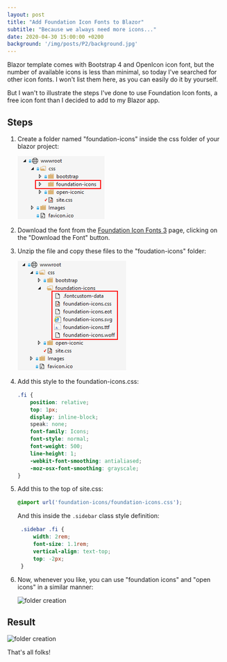 ```yaml
---
layout: post
title: "Add Foundation Icon Fonts to Blazor"
subtitle: "Because we always need more icons..."
date: 2020-04-30 15:00:00 +0200
background: '/img/posts/P2/background.jpg'
---
```


Blazor template comes with Bootstrap 4 and OpenIcon icon font, but the number of available icons is less than minimal, so today I've searched for other icon fonts. I won't list them here, as you can easily do it by yourself.

But I wan't to illustrate the steps I've done to use Foundation Icon fonts, a free icon font than I decided to add to my Blazor app.

## Steps

1. Create a folder named "foundation-icons" inside the css folder of your blazor project:

   ![folder creation](/img/posts/P2/001.png)

2. Download the font from the [Foundation Icon Fonts 3](https://zurb.com/playground/foundation-icon-fonts-3) page, clicking on the "Download the Font" button.

3. Unzip the file and copy these files to the "foudation-icons" folder:

   ![folder creation](/img/posts/P2/002.png)

4. Add this style to the foundation-icons.css:

    ```css
    .fi {
        position: relative;
        top: 1px;
        display: inline-block;
        speak: none;
        font-family: Icons;
        font-style: normal;
        font-weight: 500;
        line-height: 1;
        -webkit-font-smoothing: antialiased;
        -moz-osx-font-smoothing: grayscale;
    }
    ```

5. Add this to the top of site.css:

    ```css
    @import url('foundation-icons/foundation-icons.css');
    ```

   And this inside the `.sidebar` class style definition:

   ```css
    .sidebar .fi {
	    width: 2rem;
	    font-size: 1.1rem;
	    vertical-align: text-top;
	    top: -2px;
	}
    ```

6. Now, whenever you like, you can use "foundation icons" and "open icons" in a similar manner:

   ![folder creation](/img/posts/P2/003.png)

## Result

![folder creation](/img/posts/P2/004.png)

That's all folks!